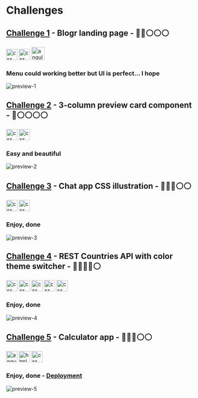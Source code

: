 # Challenges
## <a href="https://www.frontendmentor.io/challenges/blogr-landing-page-EX2RLAApP">Challenge 1</a> - Blogr landing page -  🔵🔵⚪️⚪️⚪️ 
<div align="left">
<img src="https://github.com/radzikoska123/radzikoska123/blob/main/icons/html.png" alt="css" width="30"/> 
<img src="https://github.com/radzikoska123/radzikoska123/blob/main/icons/css-3.png" alt="css" width="30"/> 
<img src="https://github.com/radzikoska123/radzikoska123/blob/main/icons/angular.svg" alt="angular" width="35"/> 
</div>

###  Menu could working better but UI is perfect... I hope
<img src="https://github.com/radzikoska123/Challenges/blob/master/Challenge1/blogr-landing-page-main/design/desktop-preview.jpg" alt="preview-1 "/>

## <a href="https://www.frontendmentor.io/challenges/3column-preview-card-component-pH92eAR2-">Challenge 2</a> - 3-column preview card component -  🔵⚪️⚪️⚪️⚪️ 
<div align="left">
<img src="https://github.com/radzikoska123/radzikoska123/blob/main/icons/html.png" alt="css" width="30"/> 
<img src="https://github.com/radzikoska123/radzikoska123/blob/main/icons/css-3.png" alt="css" width="30"/> 
</div>

### Easy and beautiful
<img src="https://github.com/radzikoska123/Challenges/blob/master/Challenge2/3-column-preview-card-component-main/3-column-preview-card-component-main/design/desktop-preview.jpg" alt="preview-2 "/>

## <a href="https://www.frontendmentor.io/challenges/chat-app-css-illustration-O5auMkFqY">Challenge 3</a> - Chat app CSS illustration -  🔵🔵🔵⚪️⚪️ 
<div align="left">
<img src="https://github.com/radzikoska123/radzikoska123/blob/main/icons/html.png" alt="css" width="30"/> 
<img src="https://github.com/radzikoska123/radzikoska123/blob/main/icons/css-3.png" alt="css" width="30"/> 
</div>

###  Enjoy, done
<img src="https://github.com/radzikoska123/Challenges/blob/master/Challenge3/chat-app-css-illustration-master/design/desktop-preview.jpg" alt="preview-3 "/>

## <a href="https://www.frontendmentor.io/challenges/rest-countries-api-with-color-theme-switcher-5cacc469fec04111f7b848ca">Challenge 4</a> - REST Countries API with color theme switcher -  🔵🔵🔵🔵⚪️ 
<div align="left">
<img src="https://github.com/radzikoska123/radzikoska123/blob/main/icons/react.png" alt="css" width="30"/> 
<img src="https://github.com/radzikoska123/radzikoska123/blob/main/icons/html.png" alt="css" width="30"/> 
<img src="https://github.com/radzikoska123/radzikoska123/blob/main/icons/css-3.png" alt="css" width="30"/> 
<img src="https://github.com/radzikoska123/radzikoska123/blob/main/icons/redux.png" alt="css" width="30"/> 
<img src="https://github.com/radzikoska123/radzikoska123/blob/main/icons/styled.png" alt="css" width="30"/> 
</div>

###  Enjoy, done
<img src="https://github.com/radzikoska123/Challenges/blob/master/Challenge4/challenge4/rest-countries-api-with-color-theme-switcher-master/design/desktop-preview.jpg" alt="preview-4 "/>

## <a href="https://www.frontendmentor.io/challenges/calculator-app-9lteq5N29">Challenge 5</a> - Calculator app -  🔵🔵🔵⚪️⚪️ 
<div align="left">
<img src="https://github.com/radzikoska123/radzikoska123/blob/main/icons/angular.svg" alt="angular" width="30"/> 
<img src="https://github.com/radzikoska123/radzikoska123/blob/main/icons/html.png" alt="html" width="30"/> 
<img src="https://github.com/radzikoska123/radzikoska123/blob/main/icons/css-3.png" alt="css" width="30"/> 
</div>

###  Enjoy, done - <a href="https://radzikoska123.github.io/challenge5host/">Deployment</a>
<img src="https://github.com/radzikoska123/Challenges/blob/master/Challenge5/calculator-app-main/design/desktop-preview.jpg" alt="preview-5 "/>



